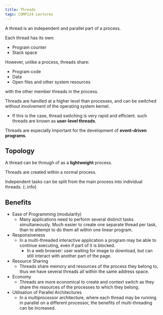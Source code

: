```yaml
---
title: Threads
tags: COMP124 Lectures
---
```

A thread is an independent and parallel part of a process.

Each thread has its own:

* Program counter
* Stack space

However, unlike a process, threads share:

* Program code
* Data
* Open files and other system resources

with the other member threads in the process.

Threads are handled at a higher level than processes, and can be switched without involvement of the operating system kernel.

* If this is the case, thread switching is very rapid and efficient. such threads are known as **user-level threads**.

Threads are especially important for the development of **event-driven programs**. 

## Topology
A thread can be through of as a **lightweight** process.

Threads are created within a normal process.

Independent tasks can be split from the main process into individual threads.
{:.info}

## Benefits

* Ease of Programming (modularity)
	* Many applications need to perform several distinct tasks simultaneously. Much easier to create one separate thread per task, than to attempt to do them all within one linear program.
* Responsiveness
	* In a multi-threaded interactive application a program may be able to continue executing, even if part of it is blocked.
		* In a web browser: user waiting for image to download, but can still interact with another part of the page.
* Resource Sharing
	* Threads share memory and resources of the process they belong to, thus we have several threads all within the same address space.
* Economy
	* Threads are more economical to create and context switch as
they share the resources of the processes to which they belong.
* Utilisation of Parallel Architectures
	* In a multiprocessor architecture, where each thread may be running in parallel on a different processor, the benefits of multi-threading can be increased.